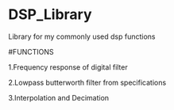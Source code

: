 # DSP_Library
Library for my commonly used dsp functions

#FUNCTIONS

1.Frequency response of digital filter

2.Lowpass butterworth filter from specifications

3.Interpolation and Decimation
